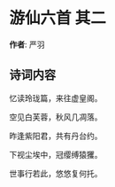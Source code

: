 # 游仙六首  其二

**作者**: 严羽

## 诗词内容

忆读玲珑篇，来往虚皇阁。

空见白芙蓉，秋风几凋落。

昨逢紫阳君，共有丹台约。

下视尘埃中，冠缨缚猿玃。

世事行若此，悠悠复何托。

